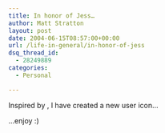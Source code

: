 ```yaml
---
title: In honor of Jess…
author: Matt Stratton
layout: post
date: 2004-06-15T08:57:00+00:00
url: /life-in-general/in-honor-of-jess
dsq_thread_id:
  - 28249889
categories:
  - Personal

---
```

Inspired by , I have created a new user icon&#8230;

&#8230;enjoy :)
